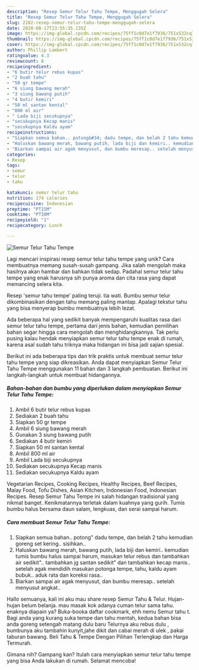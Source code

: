 ```yaml
---
description: "Resep Semur Telur Tahu Tempe, Menggugah Selera"
title: "Resep Semur Telur Tahu Tempe, Menggugah Selera"
slug: 2282-resep-semur-telur-tahu-tempe-menggugah-selera
date: 2020-08-17T23:55:35.135Z
image: https://img-global.cpcdn.com/recipes/75ff1c0d7e1f7936/751x532cq70/semur-telur-tahu-tempe-foto-resep-utama.jpg
thumbnail: https://img-global.cpcdn.com/recipes/75ff1c0d7e1f7936/751x532cq70/semur-telur-tahu-tempe-foto-resep-utama.jpg
cover: https://img-global.cpcdn.com/recipes/75ff1c0d7e1f7936/751x532cq70/semur-telur-tahu-tempe-foto-resep-utama.jpg
author: Phillip Lambert
ratingvalue: 4.3
reviewcount: 8
recipeingredient:
- "6 butir telur rebus kupas"
- "2 buah tahu"
- "50 gr tempe"
- "6 siung bawang merah"
- "3 siung bawang putih"
- "4 butir kemiri"
- "50 ml santan kental"
- "800 ml air"
- " Lada biji secukupnya"
- "secukupnya Kecap manis"
- "secukupnya Kaldu ayam"
recipeinstructions:
- "Siapkan semua bahan.. potong&#34; dadu tempe, dan belah 2 tahu kemudian goreng set kering.. sisihkan.."
- "Haluskan bawang merah, bawang putih, lada biji dan kemiri.. kemudian tumis bumbu halus sampai harum, masukan telur rebus dan tambahkan air sedikit&#34;.. tambahkan jg santan sedikit&#34; dan tambahkan kecap manis.. setelah agak mendidih masukan potonga tempe, tahu, kaldu ayam bubuk.. aduk rata dan koreksi rasa.."
- "Biarkan sampai air agak menyusut, dan bumbu meresap.. setelah menyusut angkat.."
categories:
- Resep
tags:
- semur
- telur
- tahu

katakunci: semur telur tahu 
nutrition: 174 calories
recipecuisine: Indonesian
preptime: "PT15M"
cooktime: "PT38M"
recipeyield: "1"
recipecategory: Lunch

---
```



![Semur Telur Tahu Tempe](https://img-global.cpcdn.com/recipes/75ff1c0d7e1f7936/751x532cq70/semur-telur-tahu-tempe-foto-resep-utama.jpg)

Lagi mencari inspirasi resep semur telur tahu tempe yang unik? Cara membuatnya memang susah-susah gampang. Jika salah mengolah maka hasilnya akan hambar dan bahkan tidak sedap. Padahal semur telur tahu tempe yang enak harusnya sih punya aroma dan cita rasa yang dapat memancing selera kita.

Resep &#39;semur tahu tempe&#39; paling teruji. tia wati. Bumbu semur telur dikombinasikan dengan tahu memang paling mantap. Apalagi tekstur tahu yang bisa menyerap bumbu membuatnya lebih lezat.

Ada beberapa hal yang sedikit banyak mempengaruhi kualitas rasa dari semur telur tahu tempe, pertama dari jenis bahan, kemudian pemilihan bahan segar hingga cara mengolah dan menghidangkannya. Tak perlu pusing kalau hendak menyiapkan semur telur tahu tempe enak di rumah, karena asal sudah tahu triknya maka hidangan ini bisa jadi sajian spesial.


Berikut ini ada beberapa tips dan trik praktis untuk membuat semur telur tahu tempe yang siap dikreasikan. Anda dapat menyiapkan Semur Telur Tahu Tempe menggunakan 11 bahan dan 3 langkah pembuatan. Berikut ini langkah-langkah untuk membuat hidangannya.

<!--inarticleads1-->

##### Bahan-bahan dan bumbu yang diperlukan dalam menyiapkan Semur Telur Tahu Tempe:

1. Ambil 6 butir telur rebus kupas
1. Sediakan 2 buah tahu
1. Siapkan 50 gr tempe
1. Ambil 6 siung bawang merah
1. Gunakan 3 siung bawang putih
1. Sediakan 4 butir kemiri
1. Siapkan 50 ml santan kental
1. Ambil 800 ml air
1. Ambil  Lada biji secukupnya
1. Sediakan secukupnya Kecap manis
1. Sediakan secukupnya Kaldu ayam


Vegetarian Recipes, Cooking Recipes, Healthy Recipes, Beef Recipes, Malay Food, Tofu Dishes, Asian Kitchen, Indonesian Food, Indonesian Recipes. Resep Semur Tahu Tempe ini salah hidangan tradisional yang nikmat banget. Kenikmatannya terletak dalam kuahnya yang gurih. Tumis bumbu halus bersama daun salam, lengkuas, dan serai sampai harum. 

<!--inarticleads2-->

##### Cara membuat Semur Telur Tahu Tempe:

1. Siapkan semua bahan.. potong&#34; dadu tempe, dan belah 2 tahu kemudian goreng set kering.. sisihkan..
1. Haluskan bawang merah, bawang putih, lada biji dan kemiri.. kemudian tumis bumbu halus sampai harum, masukan telur rebus dan tambahkan air sedikit&#34;.. tambahkan jg santan sedikit&#34; dan tambahkan kecap manis.. setelah agak mendidih masukan potonga tempe, tahu, kaldu ayam bubuk.. aduk rata dan koreksi rasa..
1. Biarkan sampai air agak menyusut, dan bumbu meresap.. setelah menyusut angkat..


Hallo semuanya, kali ini aku mau share resep Semur Tahu &amp; Telur. Hujan-hujan belum belanja. mau masak kok adanya cuman telur sama tahu. enaknya diapain ya? Buka-booka daftar cookmark, ehh nemu Semur tahu t. Bagi anda yang kurang suka tempe dan tahu mentah, kedua bahan bisa anda goreng setengah matang dulu baru Telurnya aku rebus dulu , bumbunya aku tambahin kunyit,jahe dikit dan cabai merah di ulek , pakai taburan bawang. Beli Tahu &amp; Tempe Dengan Pilihan Terlengkap dan Harga Termurah. 

Gimana nih? Gampang kan? Itulah cara menyiapkan semur telur tahu tempe yang bisa Anda lakukan di rumah. Selamat mencoba!
